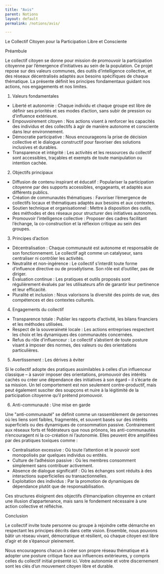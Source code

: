 ```yaml
---
title: "Avis"
parent: Notions
layout: default
permalink: /notions/avis/

---
```


Le Collectif Citoyen pour la Participation Libre et Consciente


Préambule


Le collectif citoyen se donne pour mission de promouvoir la participation citoyenne par l’émergence d’initiatives au sein de la population. Ce projet repose sur des valeurs communes, des outils d’intelligence collective, et des réseaux décentralisés adaptés aux besoins spécifiques de chaque thématique. La présente définit les principes fondamentaux guidant nos actions, nos engagements et nos limites.



1. Valeurs fondamentales


- Liberté et autonomie : Chaque individu et chaque groupe est libre de définir ses priorités et ses modes d’action, sans subir de pression ou d’influence extérieure.
- Empouvoirement citoyen : Nos actions visent à renforcer les capacités des individus et des collectifs à agir de manière autonome et consciente dans leur environnement.
- Démocratie participative : Nous encourageons la prise de décision collective et le dialogue constructif pour favoriser des solutions inclusives et durables.
- Transparence et intégrité : Les activités et les ressources du collectif sont accessibles, traçables et exempts de toute manipulation ou intention cachée.



2. Objectifs principaux


- Diffusion de contenu inspirant et éducatif : Populariser la participation citoyenne par des supports accessibles, engageants, et adaptés aux différents publics.
- Création de communautés thématiques : Favoriser l’émergence de collectifs locaux et thématiques adaptés aux besoins et aux contextes.
- Soutien technique et organisationnel : Mettre à disposition des outils, des méthodes et des réseaux pour structurer des initiatives autonomes.
- Promouvoir l’intelligence collective : Proposer des cadres facilitant l’échange, la co-construction et la réflexion critique au sein des groupes.


3. Principes d’action


- Décentralisation : Chaque communauté est autonome et responsable de son fonctionnement. Le collectif agit comme un catalyseur, sans centraliser ni contrôler les activités.
- Neutralité et non-ingérence : Le collectif s’interdit toute forme d’influence directive ou de prosélytisme. Son rôle est d’outiller, pas de diriger.
- Évaluation continue : Les pratiques et outils proposés sont régulièrement évalués par les utilisateurs afin de garantir leur pertinence et leur efficacité.
- Pluralité et inclusion : Nous valorisons la diversité des points de vue, des compétences et des contextes culturels.


4. Engagements du collectif


- Transparence totale : Publier les rapports d’activité, les bilans financiers et les méthodes utilisées.
- Respect de la souveraineté locale : Les actions entreprises respectent les choix et les dynamiques des communautés concernées.
- Refus du rôle d’influenceur : Le collectif s’abstient de toute posture visant à imposer des normes, des valeurs ou des orientations particulières.


5. Avertissement : Les dérives à éviter


Si le collectif adopte des pratiques assimilables à celles d’un influenceur classique – à savoir imposer des orientations, promouvoir des intérêts cachés ou créer une dépendance des initiatives à son égard – il s’écarte de sa mission. Un tel comportement est non seulement contre-productif, mais peut également susciter des soupçons et nuire à la légitimité de la participation citoyenne qu’il prétend promouvoir.



6. Anti-communauté : Une mise en garde


Une "anti-communauté" se définit comme un rassemblement de personnes où les liens sont faibles, fragmentés, et souvent basés sur des intérêts superficiels ou des dynamiques de consommation passive. Contrairement aux réseaux forts et fédérateurs que nous prônons, les anti-communautés n’encouragent ni la co-création ni l’autonomie. Elles peuvent être amplifiées par des pratiques toxiques comme :


- Centralisation excessive : Où toute l’attention et le pouvoir sont monopolisés par quelques individus ou entités.
- Culture de l’adhésion passive : Où les membres consomment simplement sans contribuer activement.
- Absence de dialogue significatif : Où les échanges sont réduits à des interactions superficielles ou transactionnelles.
- Exploitation des individus : Par la promotion de dynamiques de dépendance plutôt que de responsabilisation.

Ces structures éloignent des objectifs d’émancipation citoyenne en créant une illusion d’appartenance, mais sans le fondement nécessaire à une action collective et réfléchie.



Conclusion


Le collectif invite toute personne ou groupe à rejoindre cette démarche en respectant les principes décrits dans cette vision. Ensemble, nous pouvons bâtir un réseau vivant, démocratique et résilient, où chaque citoyen est libre d’agir et de s’épanouir pleinement.


Nous encourageons chacun à créer son propre réseau thématique et à adopter une posture critique face aux influences extérieures, y compris celles du collectif initial présenté ici. Votre autonomie et votre discernement sont les clés d’un mouvement citoyen libre et durable.
